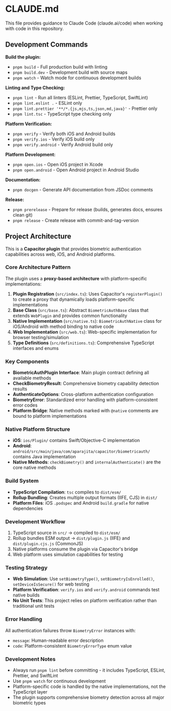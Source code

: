 # CLAUDE.md

This file provides guidance to Claude Code (claude.ai/code) when working with code in this repository.

## Development Commands

**Build the plugin:**

- `pnpm build` - Full production build with linting
- `pnpm build.dev` - Development build with source maps
- `pnpm watch` - Watch mode for continuous development builds

**Linting and Type Checking:**

- `pnpm lint` - Run all linters (ESLint, Prettier, TypeScript, SwiftLint)
- `pnpm lint.eslint .` - ESLint only
- `pnpm lint.prettier '**/*.{js,mjs,ts,json,md,java}'` - Prettier only
- `pnpm lint.tsc` - TypeScript type checking only

**Platform Verification:**

- `pnpm verify` - Verify both iOS and Android builds
- `pnpm verify.ios` - Verify iOS build only
- `pnpm verify.android` - Verify Android build only

**Platform Development:**

- `pnpm open.ios` - Open iOS project in Xcode
- `pnpm open.android` - Open Android project in Android Studio

**Documentation:**

- `pnpm docgen` - Generate API documentation from JSDoc comments

**Release:**

- `pnpm prerelease` - Prepare for release (builds, generates docs, ensures clean git)
- `pnpm release` - Create release with commit-and-tag-version

## Project Architecture

This is a **Capacitor plugin** that provides biometric authentication capabilities across web, iOS, and Android platforms.

### Core Architecture Pattern

The plugin uses a **proxy-based architecture** with platform-specific implementations:

1. **Plugin Registration** (`src/index.ts`): Uses Capacitor's `registerPlugin()` to create a proxy that dynamically loads platform-specific implementations
2. **Base Class** (`src/base.ts`): Abstract `BiometricAuthBase` class that extends `WebPlugin` and provides common functionality
3. **Native Implementation** (`src/native.ts`): `BiometricAuthNative` class for iOS/Android with method binding to native code
4. **Web Implementation** (`src/web.ts`): Web-specific implementation for browser testing/simulation
5. **Type Definitions** (`src/definitions.ts`): Comprehensive TypeScript interfaces and enums

### Key Components

- **BiometricAuthPlugin Interface**: Main plugin contract defining all available methods
- **CheckBiometryResult**: Comprehensive biometry capability detection results
- **AuthenticateOptions**: Cross-platform authentication configuration
- **BiometryError**: Standardized error handling with platform-consistent error codes
- **Platform Bridge**: Native methods marked with `@native` comments are bound to platform implementations

### Native Platform Structure

- **iOS**: `ios/Plugin/` contains Swift/Objective-C implementation
- **Android**: `android/src/main/java/com/aparajita/capacitor/biometricauth/` contains Java implementation
- **Native Methods**: `checkBiometry()` and `internalAuthenticate()` are the core native methods

### Build System

- **TypeScript Compilation**: `tsc` compiles to `dist/esm/`
- **Rollup Bundling**: Creates multiple output formats (IIFE, CJS) in `dist/`
- **Platform Files**: iOS `.podspec` and Android `build.gradle` for native dependencies

### Development Workflow

1. TypeScript source in `src/` → compiled to `dist/esm/`
2. Rollup bundles ESM output → `dist/plugin.js` (IIFE) and `dist/plugin.cjs.js` (CommonJS)
3. Native platforms consume the plugin via Capacitor's bridge
4. Web platform uses simulation capabilities for testing

### Testing Strategy

- **Web Simulation**: Use `setBiometryType()`, `setBiometryIsEnrolled()`, `setDeviceIsSecure()` for web testing
- **Platform Verification**: `verify.ios` and `verify.android` commands test native builds
- **No Unit Tests**: This project relies on platform verification rather than traditional unit tests

### Error Handling

All authentication failures throw `BiometryError` instances with:

- `message`: Human-readable error description
- `code`: Platform-consistent `BiometryErrorType` enum value

### Development Notes

- Always run `pnpm lint` before committing - it includes TypeScript, ESLint, Prettier, and SwiftLint
- Use `pnpm watch` for continuous development
- Platform-specific code is handled by the native implementations, not the TypeScript layer
- The plugin supports comprehensive biometry detection across all major biometric types
